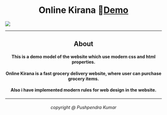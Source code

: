 <h1 align="center">Online Kirana 🔴<a href="https://6504b2f30c4f2c20f304bba0--timely-maamoul-cf3252.netlify.app/">Demo</a></h1>
<img src="https://github.com/Pushpendra1723/Online_Kirana/assets/94159743/a4180891-3902-48ea-b77b-501a97cb2e6a">
<hr>
<h2 align="center">About</h2>
<h4 align="center">This is a demo model of the website which use modern css and html properties. </h4>
<h4 align="center">Online Kirana is a fast grocery delivery website, where user can purchase grocery items. </h4>

<h4 align="center">Also i have implemented modern rules for web design in the website.</h4>
<hr>
<h6 align="center">copyright @ Pushpendra Kumar</h6>
